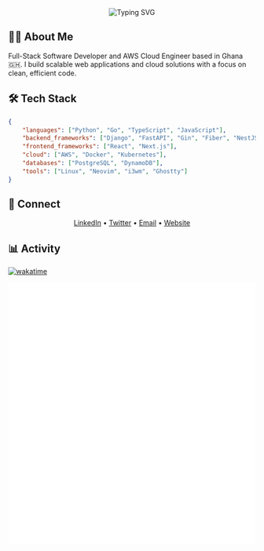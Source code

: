 <div align="center">
  <img src="https://readme-typing-svg.demolab.com?font=Fira+Code&weight=600&size=28&duration=4000&pause=1000&color=BD93F9&center=true&vCenter=true&random=false&width=435&lines=Hi+there%2C+I'm+Gabriel+%F0%9F%91%8B;Full-Stack+Developer+%F0%9F%92%BB;Cloud+Engineer+%E2%98%81%EF%B8%8F" alt="Typing SVG" />
</div>

## 👨‍💻 About Me

Full-Stack Software Developer and AWS Cloud Engineer based in Ghana 🇬🇭. I build scalable web applications and cloud solutions with a focus on clean, efficient code.

## 🛠️ Tech Stack

```json
{
    "languages": ["Python", "Go", "TypeScript", "JavaScript"],
    "backend_frameworks": ["Django", "FastAPI", "Gin", "Fiber", "NestJS"],
    "frontend_frameworks": ["React", "Next.js"],
    "cloud": ["AWS", "Docker", "Kubernetes"],
    "databases": ["PostgreSQL", "DynamoDB"],
    "tools": ["Linux", "Neovim", "i3wm", "Ghostty"]
}
```

## 🤝 Connect

<div align="center">
  <a href="https://www.linkedin.com/in/gabrielrockson/">LinkedIn</a> •
  <a href="https://twitter.com/gabrielrockson_">Twitter</a> •
  <a href="mailto:contact@gabrielrockson.com">Email</a> •
  <a href="https://www.gabrielrockson.com">Website</a>
</div>

## 📊 Activity

[![wakatime](https://wakatime.com/badge/user/b7bf4d25-9b24-4610-a436-b47f6fc047d1.svg)](https://wakatime.com/@b7bf4d25-9b24-4610-a436-b47f6fc047d1)

<picture>
  <img src="/github-metrics.svg" alt="Core Metrics">
</picture>
